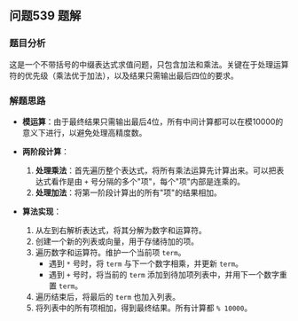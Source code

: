 ## 问题539 题解

### 题目分析

这是一个不带括号的中缀表达式求值问题，只包含加法和乘法。关键在于处理运算符的优先级（乘法优于加法），以及结果只需输出最后四位的要求。

### 解题思路

- **模运算**：由于最终结果只需输出最后4位，所有中间计算都可以在模10000的意义下进行，以避免处理高精度数。

- **两阶段计算**：
  1. **处理乘法**：首先遍历整个表达式，将所有乘法运算先计算出来。可以把表达式看作是由 `+` 号分隔的多个"项"，每个"项"内部是连乘的。
  2. **处理加法**：将第一阶段计算出的所有"项"的结果相加。

- **算法实现**：
  1. 从左到右解析表达式，将其分解为数字和运算符。
  2. 创建一个新的列表或向量，用于存储待加的项。
  3. 遍历数字和运算符。维护一个当前项 `term`。
     - 遇到 `*` 号时，将 `term` 与下一个数字相乘，并更新 `term`。
     - 遇到 `+` 号时，将当前的 `term` 添加到待加项列表中，并用下一个数字重置 `term`。
  4. 遍历结束后，将最后的 `term` 也加入列表。
  5. 将列表中的所有项相加，得到最终结果。所有计算都 `% 10000`。
